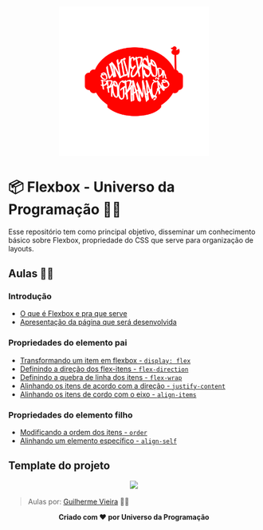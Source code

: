 <p align="center">
  <img src="https://raw.githubusercontent.com/ouniversodaprogramacao/design/master/LOGO-UDN-DIVERSOS/CMYK/UdP-logo-CMYK-05.jpg" width="300px">
</p>


# 📦 Flexbox - Universo da Programação 👨‍🚀

Esse repositório tem como principal objetivo, disseminar um conhecimento básico sobre Flexbox, propriedade do CSS que serve para organização de layouts.

## Aulas 👩‍🏫

### Introdução
- [O que é Flexbox e pra que serve](#)
- [Apresentação da página que será desenvolvida](#)

### Propriedades do elemento pai
- [Transformando um item em flexbox - `display: flex`](#)
- [Definindo a direção dos flex-itens - `flex-direction`](#)
- [Definindo a quebra de linha dos itens - `flex-wrap`](#)
- [Alinhando os itens de acordo com a direção - `justify-content`](#)
- [Alinhando os itens de cordo com o eixo - `align-items`](#)

### Propriedades do elemento filho
- [Modificando a ordem dos itens - `order`](#)
- [Alinhando um elemento específico - `align-self`](#)

## Template do projeto

<p align="center">
  <img src="https://s3.us-west-2.amazonaws.com/secure.notion-static.com/0729723c-8e7c-44bb-b107-6f002725cf04/Web_1920__1.png?X-Amz-Algorithm=AWS4-HMAC-SHA256&X-Amz-Credential=AKIAT73L2G45O3KS52Y5%2F20200702%2Fus-west-2%2Fs3%2Faws4_request&X-Amz-Date=20200702T192310Z&X-Amz-Expires=86400&X-Amz-Signature=c0f7deed85f07fe54ae435a72d5ebe26622fbab06cf6adcf992f926b54c262e7&X-Amz-SignedHeaders=host&response-content-disposition=filename%20%3D%22Web_1920__1.png%22" width="500px">
</p>





> Aulas por: [Guilherme Vieira](http://github.com/gitlherme) 🐱‍💻

<p align="center"> <b>Criado com ❤ por Universo da Programação</b> </p>
